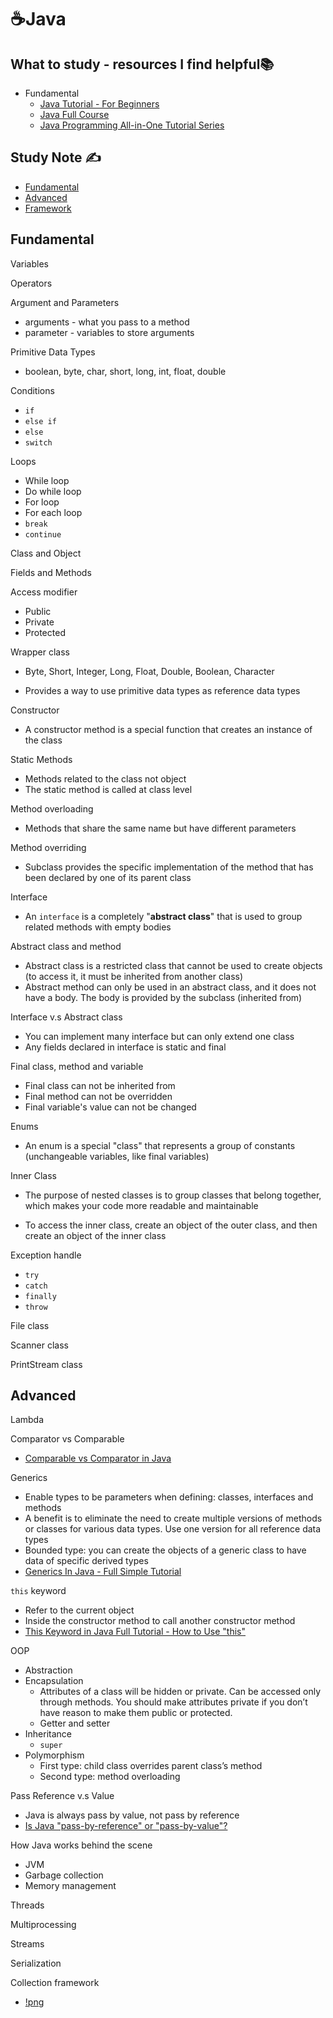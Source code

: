 # ☕Java

## What to study - resources I find helpful📚

- Fundamental
  - [Java Tutorial - For Beginners](https://www.youtube.com/watch?v=Yv_4RXyLjL8&t=9868s)
  - [Java Full Course](https://www.youtube.com/watch?v=xk4_1vDrzzo&t=13455s)
  - [Java Programming All-in-One Tutorial Series](https://www.youtube.com/watch?v=r3GGV2TG_vw&t=22611s)

## Study Note ✍️

- [Fundamental](#Fundamental)
- [Advanced](#Advanced)
- [Framework]()

## Fundamental

Variables

Operators

Argument and Parameters

- arguments - what you pass to a method 
- parameter - variables to store arguments 

Primitive Data Types

- boolean, byte, char, short, long, int, float, double

Conditions

- `if`
- `else if`
- `else`
- `switch`

Loops

- While loop
- Do while loop
- For loop
- For each loop
- `break`
- `continue`

Class and Object

Fields and Methods

Access modifier

- Public
- Private
- Protected

Wrapper class

- Byte, Short, Integer, Long, Float, Double, Boolean, Character

- Provides a way to use primitive data types as reference data types

Constructor

- A constructor method is a special function that creates an instance of the class

Static Methods

- Methods related to the class not object
- The static method is called at class level

Method overloading

- Methods that share the same name but have different parameters

Method overriding

- Subclass provides the specific implementation of the method that has been declared by one of its parent class

Interface

- An `interface` is a completely "**abstract class**" that is used to group related methods with empty bodies

Abstract class and method

- Abstract class is a restricted class that cannot be used to create objects (to access it, it must be inherited from another class)
- Abstract method can only be used in an abstract class, and it does not have a body. The body is provided by the subclass (inherited from)

Interface v.s Abstract class

- You can implement many interface but can only extend one class
- Any fields declared in interface is static and final

Final class, method and variable

- Final class can not be inherited from
- Final method can not be overridden
- Final variable's value can not be changed

Enums

- An enum is a special "class" that represents a group of constants (unchangeable variables, like final variables)

Inner Class

- The purpose of nested classes is to group classes that belong together, which makes your code more readable and maintainable

- To access the inner class, create an object of the outer class, and then create an object of the inner class

Exception handle

- `try` 
- `catch`
- `finally`
- `throw`

File class

Scanner class

PrintStream class

## Advanced

Lambda

Comparator vs Comparable

- [Comparable vs Comparator in Java](https://www.youtube.com/watch?v=oAp4GYprVHM)

Generics

- Enable types to be parameters when defining: classes, interfaces and methods
- A benefit is to eliminate the need to create multiple versions of methods or classes for various data types. Use one version for all reference data types
- Bounded type: you can create the objects of a generic class to have data of specific derived types
- [Generics In Java - Full Simple Tutorial](https://www.youtube.com/watch?v=K1iu1kXkVoA)

`this` keyword

- Refer to the current object
- Inside the constructor method to call another constructor method
- [This Keyword in Java Full Tutorial - How to Use "this"](https://www.youtube.com/watch?v=ETLHbHenW44)

OOP

- Abstraction
- Encapsulation
  - Attributes of a class will be hidden or private. Can be accessed only through methods. You should make attributes private if you don’t have reason to make them public or protected.
  - Getter and setter
- Inheritance
  - `super`
- Polymorphism
  - First type: child class overrides parent class’s method
  - Second type: method overloading

Pass Reference v.s Value

- Java is always pass by value, not pass by reference
- [Is Java "pass-by-reference" or "pass-by-value"?](https://stackoverflow.com/questions/40480/is-java-pass-by-reference-or-pass-by-value)

How Java works behind the scene

- JVM
- Garbage collection
- Memory management

Threads

Multiprocessing

Streams

Serialization

Collection framework
- [!png](https://github.com/erinchocolate/teach-myself-programming/blob/master/Programming/Images/Collections-in-Java.png)
